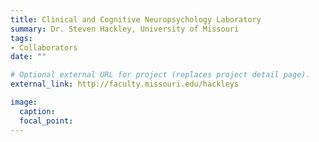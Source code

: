 ```yaml
---
title: Clinical and Cognitive Neuropsychology Laboratory
summary: Dr. Steven Hackley, University of Missouri
tags:
- Collaborators
date: ""

# Optional external URL for project (replaces project detail page).
external_link: http://faculty.missouri.edu/hackleys

image:
  caption: 
  focal_point: 
---
```

